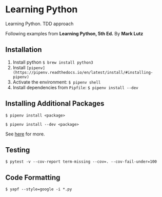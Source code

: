 # Learning Python
Learning Python. TDD approach

Following examples from **Learning Python, 5th Ed.** By **Mark Lutz** 

## Installation
1. Install python `$ brew install python3`
2. Install `[pipenv](https://pipenv.readthedocs.io/en/latest/install/#installing-pipenv)`
3. Activate the environment: `$ pipenv shell`
4. Install dependencies from `Pipfile`: `$ pipenv install --dev`

## Installing Additional Packages
```
$ pipenv install <package>
```
```
$ pipenv install --dev <package>
```
See [here](https://pipenv.readthedocs.io/en/latest/install/#installing-packages-for-your-project) for more.

## Testing
```
$ pytest -v --cov-report term-missing --cov=. --cov-fail-under=100
```

## Code Formatting
```
$ yapf --style=google -i *.py
```